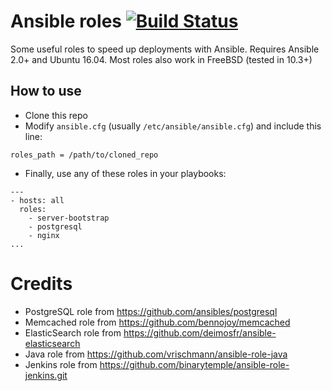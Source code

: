 # Ansible roles [![Build Status](https://travis-ci.org/MSA-Argentina/ansible-roles.svg?branch=master)](https://travis-ci.org/MSA-Argentina/ansible-roles)

Some useful roles to speed up deployments with Ansible. Requires Ansible 2.0+ and Ubuntu 16.04. Most roles also work in FreeBSD (tested in 10.3+)

## How to use
* Clone this repo
* Modify `ansible.cfg` (usually `/etc/ansible/ansible.cfg`) and include this line:
```
roles_path = /path/to/cloned_repo
```
* Finally, use any of these roles in your playbooks:
```
---
- hosts: all
  roles:
    - server-bootstrap
    - postgresql
    - nginx
...
```

# Credits

* PostgreSQL role from https://github.com/ansibles/postgresql
* Memcached role from https://github.com/bennojoy/memcached
* ElasticSearch role from https://github.com/deimosfr/ansible-elasticsearch
* Java role from https://github.com/vrischmann/ansible-role-java
* Jenkins role from https://github.com/binarytemple/ansible-role-jenkins.git
